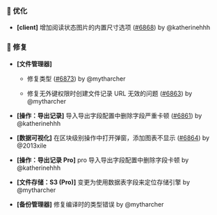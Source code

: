 ### 🚀 优化

- **[client]** 增加阅读状态图片的内置尺寸选项 ([#6868](https://github.com/nocobase/nocobase/pull/6868)) by @katherinehhh

### 🐛 修复

- **[文件管理器]**
  - 修复类型 ([#6873](https://github.com/nocobase/nocobase/pull/6873)) by @mytharcher

  - 修复无外键权限时创建文件记录 URL 无效的问题 ([#6863](https://github.com/nocobase/nocobase/pull/6863)) by @mytharcher

- **[操作：导出记录]** 导入导出字段配置中删除字段严重卡顿 ([#6861](https://github.com/nocobase/nocobase/pull/6861)) by @katherinehhh

- **[数据可视化]** 在区块级别操作中打开弹窗，添加图表不显示 ([#6864](https://github.com/nocobase/nocobase/pull/6864)) by @2013xile

- **[操作：导出记录 Pro]** pro 导入导出字段配置中删除字段卡顿 by @katherinehhh

- **[文件存储：S3 (Pro)]** 变更为使用数据表字段来定位存储引擎 by @mytharcher

- **[备份管理器]** 修复编译时的类型错误 by @mytharcher

